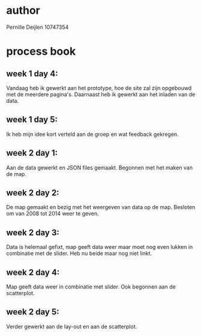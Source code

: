 # author

Pernille Deijlen
10747354

# process book

## week 1 day 4:
Vandaag heb ik gewerkt aan het prototype, hoe de site zal zijn opgebouwd met de meerdere pagina's. Daarnaast heb ik gewerkt aan het inladen van de data.

## week 1 day 5:
Ik heb mijn idee kort verteld aan de groep en wat feedback gekregen.

## week 2 day 1:
Aan de data gewerkt en JSON files gemaakt. Begonnen met het maken van de map.

## week 2 day 2:
De map gemaakt en bezig met het weergeven van data op de map. Besloten om van 2008 tot 2014 weer te geven.

## week 2 day 3:
Data is helemaal gefixt, map geeft data weer maar moet nog even lukken in combinatie met de slider. Heb nu beide maar nog niet linkt.

## week 2 day 4:
Map geeft data weer in combinatie met slider. Ook begonnen aan de scatterplot.

## week 2 day 5:
Verder gewerkt aan de lay-out en aan de scatterplot.